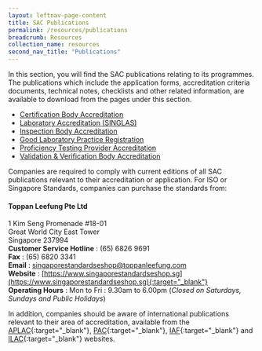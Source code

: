 ```yaml
---
layout: leftnav-page-content
title: SAC Publications
permalink: /resources/publications
breadcrumb: Resources
collection_name: resources
second_nav_title: "Publications"
---
```


In this section, you will find the SAC publications relating to its programmes. The publications which include the application forms, accreditation criteria documents, technical notes, checklists and other related information, are available to download from the pages under this section.

* [Certification Body Accreditation](certification-body-accreditation)
* [Laboratory Accreditation (SINGLAS)](laboratory-accreditation)
* [Inspection Body Accreditation](inspection-body-accreditation)
* [Good Laboratory Practice Registration](good-laboratory-practice-registration) 
* [Proficiency Testing Provider Accreditation](proficiency-testing-provider-accreditation)
* [Validation & Verification Body Accreditation](validation-and-verification-body-accreditation)

Companies are required to comply with current editions of all SAC publications relevant to their accreditation or application. For ISO or Singapore Standards, companies can purchase the standards from: 

#### Toppan Leefung Pte Ltd 
1 Kim Seng Promenade #18-01  
Great World City East Tower  
Singapore 237994  
**Customer Service Hotline** : (65) 6826 9691  
**Fax** : (65) 6820 3341  
**Email** : [singaporestandardseshop@toppanleefung.com](mailto:singaporestandardseshop@toppanleefung.com)  
**Website** : [https://www.singaporestandardseshop.sg](https://www.singaporestandardseshop.sg){:target="_blank"}  
**Operating Hours** : Mon to Fri : 9.30am to 6.00pm (_Closed on Saturdays, Sundays and Public Holidays_)

In addition, companies should be aware of international publications relevant to their area of accreditation, available from the [APLAC](http://www.aplac.org/){:target="_blank"}, [PAC](http://www.apec-pac.org/){:target="_blank"}, [IAF](http://www.iaf.nu/){:target="_blank"} and [ILAC](http://www.ilac.org/){:target="_blank"} websites.
